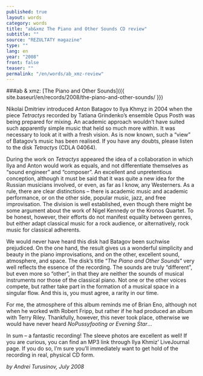 ```yaml
---
published: true
layout: words
category: words
title: "ab&xmz The Piano and Other Sounds CD review"
subtitle: ""
source: "REZULTATY magazine"
type: ""
lang: en
year: "2008"
front: false
teaser: ""
permalink: "/en/words/ab_xmz-review"
---
```


###ab & xmz: [The Piano and Other Sounds]({{ site.baseurl/en/records/2008/the-piano-and-other-sounds/ }})

Nikolai Dmitriev introduced Anton Batagov to Ilya Khmyz in 2004 when the piece _Tetractys_ recorded by Tatiana Grindenko’s ensemble Opus Posth was being prepared for mixing. An academic approach wouldn’t have suited such apparently simple music that held so much more within. It was necessary to look at it with a fresh vision. As is now known, such a “view” of Batagov’s music has been realised. If you have any doubts, please listen to the disk _Tetractys_ (CDLA 04064).

During the work on _Tetractys_ appeared the idea of a collaboration in which Ilya and Anton would work as equals, and not differentiate themselves as “sound engineer” and “composer”. An excellent and unpretentious conception, although it must be said that it was quite a new idea for the Russian musicians involved, or even, as far as I know, any Westerners. As a rule, there are clear distinctions – there is academic music and academic performance, or on the other side, popular music, jazz, and free improvisation. The division is well established, even though there might be some argument about the work of Nigel Kennedy or the Kronos Quartet. To be honest, however, their efforts do not manifest equality between genres, but either adapt classical music for a rock audience, or alternatively, rock music for classical adherents.

We would never have heard this disk had Batagov been suchwise prejudiced. On the one hand, the result gives us a wonderful simplicity and beauty in the piano improvisations, and on the other, excellent sound, atmosphere, and space. The disk’s title “_The Piano and Other Sounds_” very well reflects the essence of the recording. The sounds are truly “different”, but even more so “other”, in that they are neither the sounds of musical instruments nor those of the classical piano. Not one or the other voices compete, but rather take part in the formation of a musical space in a singular flow. And this is, you must agree, a rarity in our time.

For me, the atmosphere of this album reminds me of Brian Eno, although not when he worked with Robert Fripp, but rather if he had produced an album with Terry Riley. Thankfully, however, this never took place, otherwise we would have never heard _NoPussyfooting or Evening Star_…

In sum – a fantastic recording! The sleeve photos are excellent as well! If you are curious, you can find an MP3 link through Ilya Khmiz’ LiveJournal page. If you do so, I’m sure you’ll immediately want to get hold of the recording in real, physical CD form.

_by Andrei Turusinov, July 2008_